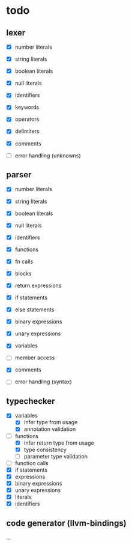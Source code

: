 # todo

## lexer
- [x] number literals
- [x] string literals
- [x] boolean literals
- [x] null literals

- [x] identifiers
- [x] keywords

- [x] operators
- [x] delimiters

- [x] comments
- [ ] error handling (unknowns)

## parser
- [x] number literals
- [x] string literals
- [x] boolean literals
- [x] null literals

- [x] identifiers

- [x] functions
- [x] fn calls
- [x] blocks
- [x] return expressions

- [x] if statements
- [x] else statements

- [x] binary expressions
- [x] unary expressions

- [x] variables
- [ ] member access

- [x] comments
- [ ] error handling (syntax)

## typechecker
- [x] variables
  - [x] infer type from usage
  - [x] annotation validation
- [ ] functions
  - [x] infer return type from usage
  - [x] type consistency
  - [ ] parameter type validation
- [ ] function calls
- [x] if statements
- [x] expressions
- [x] binary expressions
- [x] unary expressions
- [x] literals
- [x] identifiers

## code generator (llvm-bindings)
...